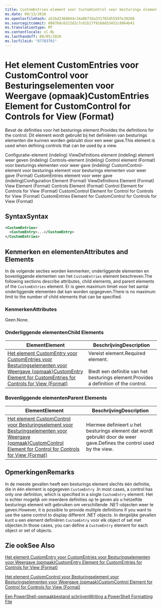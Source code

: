 ```yaml
---
title: CustomEntries-element voor CustomControl voor besturings elementen voor weer gave (indeling) | Microsoft Docs
ms.date: 09/13/2016
ms.openlocfilehash: a52bd2368044c34a0b73da331785d55597e30260
ms.sourcegitcommit: 0907b8c6322d2c7c61b17f8168d53452c8964b41
ms.translationtype: MT
ms.contentlocale: nl-NL
ms.lasthandoff: 08/05/2020
ms.locfileid: "87783701"
---
```

# <a name="customentries-element-for-customcontrol-for-controls-for-view-format"></a><span data-ttu-id="5a2b6-102">Het element CustomEntries voor CustomControl voor Besturingselementen voor Weergave (opmaak)</span><span class="sxs-lookup"><span data-stu-id="5a2b6-102">CustomEntries Element for CustomControl for Controls for View (Format)</span></span>

<span data-ttu-id="5a2b6-103">Bevat de definities voor het besturings element.</span><span class="sxs-lookup"><span data-stu-id="5a2b6-103">Provides the definitions for the control.</span></span> <span data-ttu-id="5a2b6-104">Dit element wordt gebruikt bij het definiëren van besturings elementen die kunnen worden gebruikt door een weer gave.</span><span class="sxs-lookup"><span data-stu-id="5a2b6-104">This element is used when defining controls that can be used by a view.</span></span>

<span data-ttu-id="5a2b6-105">Configuratie-element (indeling) ViewDefinitions element (indeling) element weer geven (indeling) Controls-element (indeling) Control element (Format) voor besturings elementen voor weer gave (indeling) CustomControl-element voor besturings element voor besturings elementen voor weer gave (Format) CustomEntries element voor weer gave (indeling)</span><span class="sxs-lookup"><span data-stu-id="5a2b6-105">Configuration Element (Format) ViewDefinitions Element (Format) View Element (Format) Controls Element (Format) Control Element for Controls for View (Format) CustomControl Element for Control for Controls for View (Format) CustomEntries Element for CustomControl for Controls for View (Format)</span></span>

## <a name="syntax"></a><span data-ttu-id="5a2b6-106">Syntax</span><span class="sxs-lookup"><span data-stu-id="5a2b6-106">Syntax</span></span>

```xml
<CustomEntries>
  <CustomEntry>...</CustomEntry>
</CustomEntries>
```

## <a name="attributes-and-elements"></a><span data-ttu-id="5a2b6-107">Kenmerken en elementen</span><span class="sxs-lookup"><span data-stu-id="5a2b6-107">Attributes and Elements</span></span>

<span data-ttu-id="5a2b6-108">In de volgende secties worden kenmerken, onderliggende elementen en bovenliggende elementen van het `CustomEntries` element beschreven.</span><span class="sxs-lookup"><span data-stu-id="5a2b6-108">The following sections describe attributes, child elements, and parent elements of the `CustomEntries` element.</span></span> <span data-ttu-id="5a2b6-109">Er is geen maximum limiet voor het aantal onderliggende elementen dat kan worden opgegeven.</span><span class="sxs-lookup"><span data-stu-id="5a2b6-109">There is no maximum limit to the number of child elements that can be specified.</span></span>

### <a name="attributes"></a><span data-ttu-id="5a2b6-110">Kenmerken</span><span class="sxs-lookup"><span data-stu-id="5a2b6-110">Attributes</span></span>

<span data-ttu-id="5a2b6-111">Geen.</span><span class="sxs-lookup"><span data-stu-id="5a2b6-111">None.</span></span>

### <a name="child-elements"></a><span data-ttu-id="5a2b6-112">Onderliggende elementen</span><span class="sxs-lookup"><span data-stu-id="5a2b6-112">Child Elements</span></span>

|<span data-ttu-id="5a2b6-113">Element</span><span class="sxs-lookup"><span data-stu-id="5a2b6-113">Element</span></span>|<span data-ttu-id="5a2b6-114">Beschrijving</span><span class="sxs-lookup"><span data-stu-id="5a2b6-114">Description</span></span>|
|-------------|-----------------|
|[<span data-ttu-id="5a2b6-115">Het element CustomEntry voor CustomEntries voor Besturingselementen voor Weergave (opmaak)</span><span class="sxs-lookup"><span data-stu-id="5a2b6-115">CustomEntry Element for CustomEntries for Controls for View (Format)</span></span>](./customentry-element-for-customentries-for-controls-for-view-format.md)|<span data-ttu-id="5a2b6-116">Vereist element.</span><span class="sxs-lookup"><span data-stu-id="5a2b6-116">Required element.</span></span><br /><br /> <span data-ttu-id="5a2b6-117">Biedt een definitie van het besturings element.</span><span class="sxs-lookup"><span data-stu-id="5a2b6-117">Provides a definition of the control.</span></span>|

### <a name="parent-elements"></a><span data-ttu-id="5a2b6-118">Bovenliggende elementen</span><span class="sxs-lookup"><span data-stu-id="5a2b6-118">Parent Elements</span></span>

|<span data-ttu-id="5a2b6-119">Element</span><span class="sxs-lookup"><span data-stu-id="5a2b6-119">Element</span></span>|<span data-ttu-id="5a2b6-120">Beschrijving</span><span class="sxs-lookup"><span data-stu-id="5a2b6-120">Description</span></span>|
|-------------|-----------------|
|[<span data-ttu-id="5a2b6-121">Het element CustomControl voor Besturingselement voor Besturingselementen voor Weergave (opmaak)</span><span class="sxs-lookup"><span data-stu-id="5a2b6-121">CustomControl Element for Control for Controls for View (Format)</span></span>](./customcontrol-element-for-control-for-controls-for-view-format.md)|<span data-ttu-id="5a2b6-122">Hiermee definieert u het besturings element dat wordt gebruikt door de weer gave.</span><span class="sxs-lookup"><span data-stu-id="5a2b6-122">Defines the control used by the view.</span></span>|

## <a name="remarks"></a><span data-ttu-id="5a2b6-123">Opmerkingen</span><span class="sxs-lookup"><span data-stu-id="5a2b6-123">Remarks</span></span>

<span data-ttu-id="5a2b6-124">In de meeste gevallen heeft een besturings element slechts één definitie, die in één element is opgegeven `CustomEntry` .</span><span class="sxs-lookup"><span data-stu-id="5a2b6-124">In most cases, a control has only one definition, which is specified in a single `CustomEntry` element.</span></span> <span data-ttu-id="5a2b6-125">Het is echter mogelijk om meerdere definities op te geven als u hetzelfde besturings element wilt gebruiken om verschillende .NET-objecten weer te geven.</span><span class="sxs-lookup"><span data-stu-id="5a2b6-125">However, it is possible to provide multiple definitions if you want to use the same control to display different .NET objects.</span></span> <span data-ttu-id="5a2b6-126">In dergelijke gevallen kunt u een element definiëren `CustomEntry` voor elk object of set met objecten.</span><span class="sxs-lookup"><span data-stu-id="5a2b6-126">In those cases, you can define a `CustomEntry` element for each object or set of objects.</span></span>

## <a name="see-also"></a><span data-ttu-id="5a2b6-127">Zie ook</span><span class="sxs-lookup"><span data-stu-id="5a2b6-127">See Also</span></span>

[<span data-ttu-id="5a2b6-128">Het element CustomEntry voor CustomEntries voor Besturingselementen voor Weergave (opmaak)</span><span class="sxs-lookup"><span data-stu-id="5a2b6-128">CustomEntry Element for CustomEntries for Controls for View (Format)</span></span>](./customentry-element-for-customentries-for-controls-for-view-format.md)

[<span data-ttu-id="5a2b6-129">Het element CustomControl voor Besturingselement voor Besturingselementen voor Weergave (opmaak)</span><span class="sxs-lookup"><span data-stu-id="5a2b6-129">CustomControl Element for Control for Controls for View (Format)</span></span>](./customcontrol-element-for-control-for-controls-for-view-format.md)

[<span data-ttu-id="5a2b6-130">Een PowerShell-opmaakbestand schrijven</span><span class="sxs-lookup"><span data-stu-id="5a2b6-130">Writing a PowerShell Formatting File</span></span>](./writing-a-powershell-formatting-file.md)
